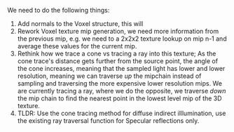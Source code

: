 We need to do the following things:
1. Add normals to the Voxel structure, this will 
2. Rework Voxel texture mip generation, we need more information from the previous mip, e.g. we need to a 2x2x2 texture lookup on mip n-1 and average these values for the current mip.
3. Rethink how we trace a cone vs tracing a ray into this texture; As the cone trace's distance gets further from the source point, the angle of the cone increases, meaning that the sampled light has lower and lower resolution, meaning we can  traverse _up_ the mipchain instead of sampling and traversing the more expensive lower resolution mips. We are currently tracing a ray, where we do the opposite, we traverse _down_ the mip chain to find the nearest point in the lowest level mip of the 3D texture.
4. TLDR: Use the cone tracing method for diffuse indirect illlumination, use the existing ray traversal function for Specular reflections only.
   